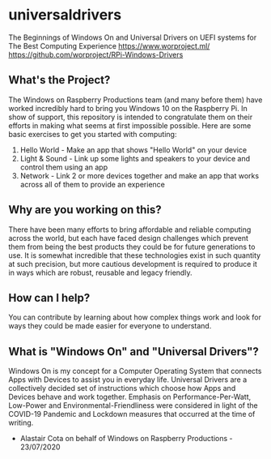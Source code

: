 # universaldrivers
The Beginnings of Windows On and Universal Drivers on UEFI systems for The Best Computing Experience
https://www.worproject.ml/
https://github.com/worproject/RPi-Windows-Drivers

## What's the Project?
The Windows on Raspberry Productions team (and many before them) have worked incredibly hard to bring you Windows 10 on the Raspberry Pi.
In show of support, this repository is intended to congratulate them on their efforts in making what seems at first impossible possible.
Here are some basic exercises to get you started with computing:
1. Hello World - Make an app that shows "Hello World" on your device
2. Light & Sound - Link up some lights and speakers to your device and control them using an app
3. Network - Link 2 or more devices together and make an app that works across all of them to provide an experience

## Why are you working on this?
There have been many efforts to bring affordable and reliable computing across the world, but each have faced
design challenges which prevent them from being the best products they could be for future generations to use.
It is somewhat incredible that these technologies exist in such quantity at such precision, but more cautious
development is required to produce it in ways which are robust, reusable and legacy friendly.

## How can I help?
You can contribute by learning about how complex things work
and look for ways they could be made easier for everyone to understand.

## What is "Windows On" and "Universal Drivers"?
Windows On is my concept for a Computer Operating System that connects Apps with Devices
to assist you in everyday life. Universal Drivers are a collectively decided set
of instructions which choose how Apps and Devices behave and work together.
Emphasis on Performance-Per-Watt, Low-Power and Environmental-Friendliness
were considered in light of the COVID-19 Pandemic and Lockdown measures
that occurred at the time of writing.

- Alastair Cota on behalf of Windows on Raspberry Productions - 23/07/2020
